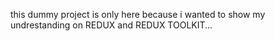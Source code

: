 this dummy project is only here because i wanted to show my undrestanding on REDUX and REDUX TOOLKIT...
